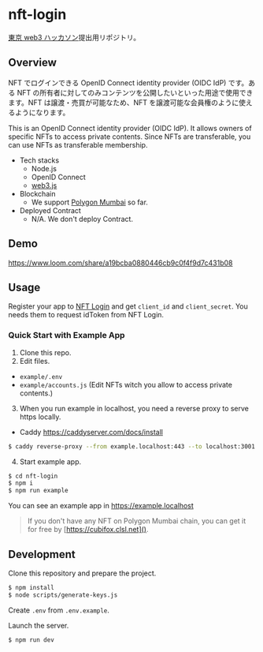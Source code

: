 # nft-login

[東京 web3 ハッカソン](https://tokyo.akindo.io/)提出用リポジトリ。

## Overview

NFT でログインできる OpenID Connect identity provider (OIDC IdP) です。ある NFT の所有者に対してのみコンテンツを公開したいといった用途で使用できます。NFT は譲渡・売買が可能なため、NFT を譲渡可能な会員権のように使えるようになります。

This is an OpenID Connect identity provider (OIDC IdP). It allows owners of specific NFTs to access private contents. Since NFTs are transferable, you can use NFTs as transferable membership.

- Tech stacks
  - Node.js
  - OpenID Connect
  - [web3.js](https://github.com/web3/web3.js#readme)
- Blockchain
  - We support [Polygon Mumbai](https://wiki.polygon.technology/docs/develop/network-details/network/#mumbai-pos-testnet) so far.
- Deployed Contract
  - N/A. We don't deploy Contract.

## Demo

https://www.loom.com/share/a19bcba0880446cb9c0f4f9d7c431b08

## Usage

Register your app to [NFT Login](https://nft-login.clsl.net) and get `client_id` and `client_secret`. You needs them to request idToken from NFT Login.

### Quick Start with Example App

1. Clone this repo.
2. Edit files.

- `example/.env`
- `example/accounts.js` (Edit NFTs witch you allow to access private contents.)

3. When you run example in localhost, you need a reverse proxy to serve https locally.

- Caddy https://caddyserver.com/docs/install

```sh
$ caddy reverse-proxy --from example.localhost:443 --to localhost:3001
```

4. Start example app.

```sh
$ cd nft-login
$ npm i
$ npm run example
```

You can see an example app in https://example.localhost

>If you don't have any NFT on Polygon Mumbai chain, you can get it for free by [https://cubifox.clsl.net]().

## Development

Clone this repository and prepare the project.

```sh
$ npm install
$ node scripts/generate-keys.js
```

Create `.env` from `.env.example`.

Launch the server.

```sh
$ npm run dev
```
